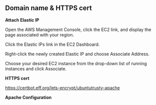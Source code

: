 ## Domain name & HTTPS cert

**Attach Elastic IP**

Open the AWS Management Console, click the EC2 link, and display the page associated with your region.

Click the Elastic IPs link in the EC2 Dashboard.

Right-click the newly created Elastic IP and choose Associate Address.

Choose your desired EC2 instance from the drop-down list of running instances and click Associate.

**HTTPS cert**

https://certbot.eff.org/lets-encrypt/ubuntutrusty-apache

**Apache Configuration**
